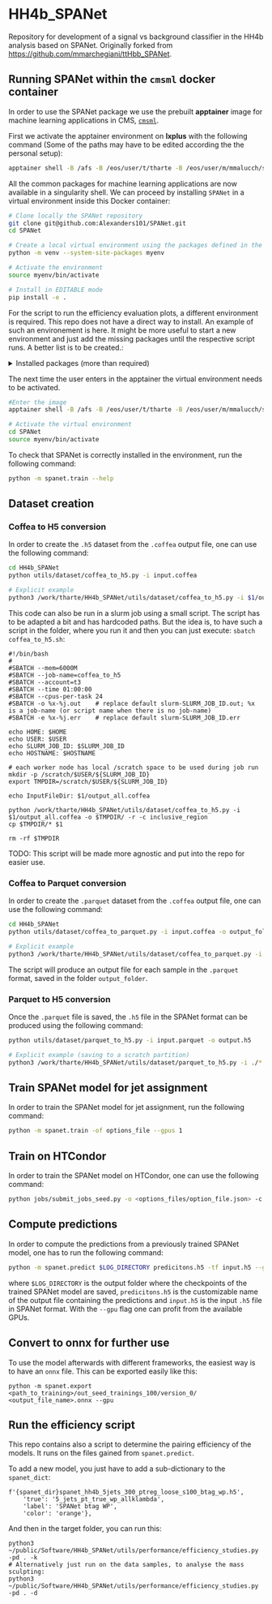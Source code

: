 # HH4b_SPANet
Repository for development of a signal vs background classifier in the HH4b analysis based on SPANet. Originally forked from https://github.com/mmarchegiani/ttHbb_SPANet.

## Running SPANet within the `cmsml` docker container

In order to use the SPANet package we use the prebuilt **apptainer** image for machine learning applications in CMS, [`cmsml`](https://hub.docker.com/r/cmsml/cmsml).

First we activate the apptainer environment on **lxplus** with the following command (Some of the paths may have to be edited according the the personal setup):

```bash
apptainer shell -B /afs -B /eos/user/t/tharte -B /eos/user/m/mmalucch/spanet_inputs -B /etc/sysconfig/ngbauth-submit -B ${XDG_RUNTIME_DIR} --env KRB5CCNAME="FILE:${XDG_RUNTIME_DIR}/krb5cc" --nv /cvmfs/unpacked.cern.ch/registry.hub.docker.com/cmsml/cmsml:latest
```

All the common packages for machine learning applications are now available in a singularity shell.
We can proceed by installing `SPANet` in a virtual environment inside this Docker container:
```bash
# Clone locally the SPANet repository
git clone git@github.com:Alexanders101/SPANet.git
cd SPANet

# Create a local virtual environment using the packages defined in the apptainer image
python -m venv --system-site-packages myenv

# Activate the environment
source myenv/bin/activate

# Install in EDITABLE mode
pip install -e .
```

For the script to run the efficiency evaluation plots, a different environment is required.
This repo does not have a direct way to install. An example of such an environement is here. It might be more useful to start a new environment and just add the missing packages until the respective script runs. A better list is to be created.:
<details>
    <summary>Installed packages (more than required)</summary>
    
    absl-py==2.1.0
    aiohappyeyeballs==2.4.3
    aiohttp==3.10.10
    aiosignal==1.3.1
    alabaster==0.7.12
    amqp==5.1.1
    annotated-types==0.7.0
    antlr4-python3-runtime==4.9.3
    appdirs==1.4.4
    argcomplete==1.12.0
    argparse-manpage==4.7
    astroid==2.11.6
    asttokens==2.0.5
    async-timeout==4.0.3
    attrs==20.3.0
    auth-get-sso-cookie==2.3.0
    autopage==0.5.2
    awkward-cpp==42
    awkward==2.7.1
    babel==2.9.1
    backcall==0.1.0
    bcrypt==3.2.2
    beautifulsoup4==4.10.0
    black==24.10.0
    boost-histogram==1.5.0
    build==0.10.0
    cached-property==1.5.2
    cachetools==5.5.0
    certifi==2023.5.7
    certmgr-client==1.19.0
    cffi==1.14.5
    chardet==4.0.0
    click==8.1.7
    cliff==4.0.0
    cloud-init==24.4
    cloudpickle==3.1.0
    cmd2==2.4.2
    coffea==2024.11.0
    collectd-cvmfs==1.3.4
    collectd-dnf==1.1.1
    collectd-heartbeat==1.4.0
    collectd-monit-alarm-actuator==1.1.1
    collectd-monit-alarm-handler==1.2.1
    collectd-processcount==2.6.1
    collectd-puppet==2.0.1
    collectd-systemd==0.0.1
    coloredlogs==15.0.1
    conda-package-handling==1.7.3
    conda==4.14.0
    configobj==5.0.6
    contourpy==1.3.0
    correctionlib==2.6.4
    cramjam==2.8.4
    cryptography==36.0.1
    cycler==0.11.0
    cython==0.29.37
    cytoolz==0.11.2
    dask-awkward==2024.12.1
    dask-histogram==2024.9.1
    dask==2024.8.0
    dbus-python==1.2.18
    debtcollector==2.5.0
    decorator==4.4.2
    defusedxml==0.7.1
    dill==0.3.5.1
    distlib==0.3.2
    distrdf==6.36.4
    distro==1.5.0
    dnspython==2.6.1
    docopt==0.6.2
    docutils==0.16
    dogpile.cache==1.1.8
    elasticsearch==7.17.4
    eventlet==0.33.3
    events==0.4
    executing==0.8.2
    extras==1.0.0
    fail2ban==1.1.0
    fasteners==0.17.3
    filelock==3.7.1
    fixtures==3.0.0
    flake8==7.1.1
    flatbuffers==24.3.25
    fonttools==4.55.0
    frozendict==1.2
    frozenlist==1.4.1
    fsspec-xrootd==0.4.0
    fsspec==2024.9.0
    fts3==3.14.2
    future==0.18.3
    futurist==2.4.1
    gfal2-util==1.9.0
    gpg==1.15.1
    greenlet==3.1.1
    grpcio==1.66.2
    gssapi==1.6.9
    h5py==3.12.1
    hist==2.8.0
    histoprint==2.5.0
    htcondor==24.0.7
    htgettoken==2.0
    httplib2==0.20.3
    humanfriendly==10.0
    idna==2.10
    imagesize==1.2.0
    impacket==0.10.0
    importlib-metadata==8.5.0
    importlib-resources==6.4.5
    influxdb==5.3.1
    iotop==0.6
    ipython==8.5.0
    ipywidgets==8.1.5
    iso8601==1.0.2
    isort==5.10.1
    jedi==0.18.1
    jeepney==0.8.0
    jinja2==3.0.1
    jira==3.5.0
    jmespath==0.9.4
    joblib==1.4.2
    jsonpatch==1.21
    jsonpointer==2.0
    jsonschema==3.2.0
    jupyterlab-widgets==3.0.13
    kerberos==1.3.0
    keyring==21.8.0
    keystoneauth1==5.0.1
    kiwisolver==1.4.1
    koji==1.35.2
    kombu==5.2.4
    landbtools==24.4.4.post2
    lazy-object-proxy==1.7.1
    ldap3==2.8.1
    libcomps==0.1.18
    lightning-utilities==0.11.7
    llvmlite==0.43.0
    locket==1.0.0
    lxml==4.6.5
    lz4==4.3.3
    m2crypto==0.38.0
    mako==1.1.4.dev0
    markdown-it-py==3.0.0
    markdown==3.7
    markupsafe==3.0.2
    matplotlib-inline==0.1.5
    matplotlib==3.9.3
    mccabe==0.7.0
    mdmm==0.1.3
    mdurl==0.1.2
    megabus==2.1.0
    monotonic==1.5
    mplhep-data==0.0.4
    mplhep==0.3.55
    mpmath==1.3.0
    msgpack==1.0.3
    multidict==6.1.0
    munch==2.5.0
    mypy-extensions==1.0.0
    nc-heartbeat==0.4.1
    netaddr==0.10.1
    netifaces==0.10.6
    nftables==0.1
    numba==0.60.0
    numpy==2.0.2
    oauthlib==3.1.1
    olefile==0.46
    omegaconf==2.3.0
    onnxruntime==1.19.2
    opensearch-py==3.0.0
    openstacksdk==0.101.0
    opt-einsum==3.4.0
    oracledb==1.2.2
    os-client-config==2.1.0
    os-service-types==1.7.0
    osc-lib==2.6.2
    osc-placement==4.0.0
    oslo.concurrency==5.0.1
    oslo.config==9.0.0
    oslo.context==5.0.0
    oslo.i18n==5.1.0
    oslo.log==5.0.0
    oslo.messaging==14.0.3
    oslo.metrics==0.5.1
    oslo.middleware==5.0.0
    oslo.serialization==5.0.0
    oslo.service==3.0.0
    oslo.utils==6.0.2
    osprofiler==3.4.3
    packaging==24.2
    pandas==2.2.3
    paramiko==2.12.0
    parso==0.8.3
    partd==1.4.2
    paste==3.5.0
    pastedeploy==2.1.1
    pathspec==0.12.1
    pbr==5.10.0
    pcp==5.0
    pexpect==4.8.0
    pickleshare==0.7.5
    pillow==10.0.1
    pip==25.1.1
    platformdirs==2.5.4
    ply==3.11
    podman-compose==1.5.0
    prettytable==0.7.2
    prometheus-client==0.21.0
    prompt-toolkit==3.0.38
    propcache==0.2.0
    protobuf==5.29.1
    psutil==5.8.0
    ptyprocess==0.6.0
    pure-eval==0.2.2
    py-cpuinfo==8.0.0
    pyarrow==18.0.0
    pyasn1-modules==0.2.8
    pyasn1==0.4.8
    pycairo==1.20.1
    pycodestyle==2.12.1
    pycosat==0.6.3
    pycparser==2.20
    pycryptodomex==3.20.0
    pycurl==7.43.0.6
    pydantic-core==2.23.4
    pydantic==2.9.2
    pyflakes==3.2.0
    pygments==2.18.0
    pygobject==3.40.1
    pyinotify==0.9.6
    pylint==2.13.7
    pymysql==0.10.1
    pynacl==1.4.0
    pyngus==2.3.0
    pynvim==0.5.2
    pyopencl==2022.3.1
    pyopenssl==21.0.0
    pyparsing==2.4.7
    pyperclip==1.8.0
    pyphonebook==2.2.0
    pyproject-hooks==1.0.0
    pyqt5-sip==12.11.1
    pyqt5==5.15.9
    pyrsistent==0.17.3
    pyserial==3.4
    pysocks==1.7.1
    python-barbicanclient==5.4.0
    python-cinderclient==9.1.1
    python-collectd-certificate==0.1.2
    python-collectd-sssd-func==0.1.0
    python-dateutil==2.9.0.post0
    python-dotenv==0.19.2
    python-gitlab==3.9.0
    python-glanceclient==4.1.0
    python-heatclient==3.1.0
    python-ironic-inspector-client==4.8.0
    python-ironicclient==5.0.1
    python-keystoneclient==5.0.1
    python-ldap==3.4.3
    python-linux-procfs==0.7.3
    python-magic==0.4.27
    python-magnumclient==4.0.0
    python-manilaclient==4.1.3
    python-mistralclient==4.5.0
    python-neutronclient==8.1.0
    python-novaclient==18.1.0
    python-octaviaclient==3.1.1
    python-openstackclient==6.0.1-1.1
    python-qpid-proton==0.35.0
    python-swiftclient==4.1.0
    pytools==2022.1.14
    pytorch-lightning==2.4.0
    pytz==2021.1
    pyudev==0.22.0
    pyxattr==0.7.2
    pyyaml==5.4.1
    repoze.lru==0.7
    requests-gssapi==1.2.3
    requests-kerberos==0.12.0
    requests-oauthlib==1.3.0
    requests-toolbelt==0.9.1
    requests==2.25.1
    requestsexceptions==1.4.0
    rfc3986==1.5.0
    rich==13.9.4
    root==6.36.4
    routes==2.5.1
    rpm==4.16.1.3
    ruamel.yaml.clib==0.2.7
    ruamel.yaml==0.16.6
    ruff==0.12.2
    s3cmd==2.4.0
    scikit-learn==1.5.2
    scipy==1.13.1
    secretstorage==3.3.1
    selinux==3.6
    sepolicy==3.6
    setools==4.4.4
    setuptools==53.0.0
    simplejson==3.17.6
    six==1.15.0
    snowballstemmer==1.9.0
    soupsieve==2.4.1
    sphinx==3.4.3
    sphinxcontrib-applehelp==1.0.2
    sphinxcontrib-devhelp==1.0.2
    sphinxcontrib-htmlhelp==1.0.3
    sphinxcontrib-jsmath==1.0.1
    sphinxcontrib-qthelp==1.0.3
    sphinxcontrib-serializinghtml==1.1.4
    sqlalchemy==1.4.45
    sssdconfig==2.9.6
    stack-data==0.5.0
    statsd==3.2.1
    stevedore==4.0.2
    stomp.py==7.0.0
    suds==1.1.2
    sympy==1.13.1
    systemd-python==234
    teigi==4.31.1
    tempita==0.5.2
    tenacity==8.2.3
    tensorboard-data-server==0.7.2
    tensorboard==2.18.0
    testtools==2.5.0
    threadpoolctl==3.5.0
    toml==0.10.2
    tomli==2.0.1
    toolz==1.0.0
    tqdm==4.66.5
    traitlets==5.1.1
    typed-ast==1.5.4
    typing-extensions==4.12.2
    tzdata==2024.2
    uhi==0.5.0
    uproot==5.5.1
    urllib-gssapi==1.0.2
    urllib3==1.26.5
    vector==1.5.2
    vine==5.0.0
    virtualenv==20.21.1
    warlock==1.3.3
    wcwidth==0.2.5
    webob==1.8.7
    werkzeug==3.0.4
    wheel==0.36.2
    widgetsnbextension==4.0.13
    wrapt==1.14.1
    xattr==0.10.0
    xlrd==2.0.1
    xxhash==3.5.0
    yappi==1.3.6
    yarl==1.15.3
    zipp==3.20.2
    
</details>

The next time the user enters in the apptainer the virtual environment needs to be activated.
```bash
#Enter the image
apptainer shell -B /afs -B /eos/user/t/tharte -B /eos/user/m/mmalucch/spanet_inputs -B /etc/sysconfig/ngbauth-submit -B ${XDG_RUNTIME_DIR} --env KRB5CCNAME="FILE:${XDG_RUNTIME_DIR}/krb5cc" --nv /cvmfs/unpacked.cern.ch/registry.hub.docker.com/cmsml/cmsml:latest

# Activate the virtual environment
cd SPANet
source myenv/bin/activate
```

To check that SPANet is correctly installed in the environment, run the following command:
```bash
python -m spanet.train --help
```

## Dataset creation

### Coffea to H5 conversion
In order to create the `.h5` dataset from the `.coffea` output file, one can use the following command:
```bash
cd HH4b_SPANet
python utils/dataset/coffea_to_h5.py -i input.coffea

# Explicit example
python3 /work/tharte/HH4b_SPANet/utils/dataset/coffea_to_h5.py -i $1/output_all.coffea -o $TMPDIR/ -r -c 4b_region
```
This code can also be run in a slurm job using a small script. The script has to be adapted a bit and has hardcoded paths. But the idea is, to have such a script in the folder, where you run it and then you can just execute: `sbatch coffea_to_h5.sh`:
```
#!/bin/bash
#
#SBATCH --mem=6000M
#SBATCH --job-name=coffea_to_h5
#SBATCH --account=t3
#SBATCH --time 01:00:00
#SBATCH --cpus-per-task 24
#SBATCH -o %x-%j.out    # replace default slurm-SLURM_JOB_ID.out; %x is a job-name (or script name when there is no job-name)
#SBATCH -e %x-%j.err    # replace default slurm-SLURM_JOB_ID.err

echo HOME: $HOME 
echo USER: $USER 
echo SLURM_JOB_ID: $SLURM_JOB_ID
echo HOSTNAME: $HOSTNAME

# each worker node has local /scratch space to be used during job run
mkdir -p /scratch/$USER/${SLURM_JOB_ID}
export TMPDIR=/scratch/$USER/${SLURM_JOB_ID}

echo InputFileDir: $1/output_all.coffea

python /work/tharte/HH4b_SPANet/utils/dataset/coffea_to_h5.py -i $1/output_all.coffea -o $TMPDIR/ -r -c inclusive_region
cp $TMPDIR/* $1

rm -rf $TMPDIR
```
TODO: This script will be made more agnostic and put into the repo for easier use.


### Coffea to Parquet conversion
In order to create the `.parquet` dataset from the `.coffea` output file, one can use the following command:
```bash
cd HH4b_SPANet
python utils/dataset/coffea_to_parquet.py -i input.coffea -o output_folder

# Explicit example
python3 /work/tharte/HH4b_SPANet/utils/dataset/coffea_to_parquet.py -i ./output_all.coffea -o . -c 4b_region
```

The script will produce an output file for each sample in the `.parquet` format, saved in the folder `output_folder`.

### Parquet to H5 conversion
Once the `.parquet` file is saved, the `.h5` file in the SPANet format can be produced using the following command:
```bash
python utils/dataset/parquet_to_h5.py -i input.parquet -o output.h5

# Explicit example (saving to a scratch partition)
python3 /work/tharte/HH4b_SPANet/utils/dataset/parquet_to_h5.py -i ./*.parquet -o /scratch/<user>/166814/ -f 0.8
```

## Train SPANet model for jet assignment
In order to train the SPANet model for jet assignment, run the following command:
```bash
python -m spanet.train -of options_file --gpus 1
```

## Train on HTCondor
In order to train the SPANet model on HTCondor, one can use the following command:
```bash
python jobs/submit_jobs_seed.py -o <options_files/option_file.json> -c <jobs/config/config.yaml> -s <start_seed>:<end_seed> -a <"additional arguments to pass to spanet.train"> --suffix <directory_suffix>
```

## Compute predictions
In order to compute the predictions from a previously trained SPANet model, one has to run the following command:
```bash
python -m spanet.predict $LOG_DIRECTORY predicitons.h5 -tf input.h5 --gpu
```
where `$LOG_DIRECTORY` is the output folder where the checkpoints of the trained SPANet model are saved, `predicitons.h5` is the customizable name of the output file containing the predictions and `input.h5` is the input `.h5` file in SPANet format. With the `--gpu` flag one can profit from the available GPUs.

## Convert to onnx for further use
To use the model afterwards with different frameworks, the easiest way is to have an `onnx` file. This can be exported easily like this:
```
python -m spanet.export <path_to_training>/out_seed_trainings_100/version_0/ <output_file_name>.onnx --gpu
```

## Run the efficiency script
This repo contains also a script to determine the pairing efficiency of the models. It runs on the files gained from `spanet.predict`.

To add a new model, you just have to add a sub-dictionary to the `spanet_dict`:
```
f'{spanet_dir}spanet_hh4b_5jets_300_ptreg_loose_s100_btag_wp.h5',
    'true': '5_jets_pt_true_wp_allklambda',
    'label': 'SPANet btag WP',
    'color': 'orange'},
```

And then in the target folder, you can run this:
```
python3 ~/public/Software/HH4b_SPANet/utils/performance/efficiency_studies.py -pd . -k
# Alternatively just run on the data samples, to analyse the mass sculpting:
python3 ~/public/Software/HH4b_SPANet/utils/performance/efficiency_studies.py -pd . -d
```

